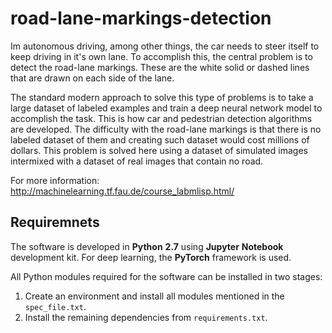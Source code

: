 # road-lane-markings-detection
Im autonomous driving, among other things, the car needs to steer itself to keep driving in it's own lane. To accomplish this, the central problem is to detect the road-lane markings. These are the white solid or dashed lines that are drawn on each side of the lane. 

The standard modern approach to solve this type of problems is to take a large dataset of labeled examples and train a deep neural network model to accomplish the task. This is how car and pedestrian detection algorithms are developed. The difficulty with the road-lane markings is that there is no labeled dataset of them and creating such dataset would cost millions of dollars. This problem is solved here using a dataset of simulated images intermixed with a dataset of real images that contain no road.

For more information: http://machinelearning.tf.fau.de/course_labmlisp.html/

Requiremnets
------

The software is developed in **Python** **2.7** using **Jupyter** **Notebook** development kit. For deep learning, the **PyTorch** framework is used.

All Python modules required for the software can be installed in two stages:
1. Create an environment and install all modules mentioned in the `spec_file.txt`.
2. Install the remaining dependencies from `requirements.txt`.

